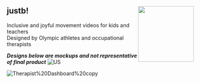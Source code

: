 ## justb! <img align="right" width="150" height="150" src="https://user-images.githubusercontent.com/102714188/176009427-2542a245-186f-4793-8eaf-f3e9f662d030.png">

Inclusive and joyful movement videos for kids and teachers<br>
Designed by Olympic athletes and occupational therapists


***Designs below are mockups and not representative of final product***
![US](https://user-images.githubusercontent.com/102714188/176011673-62ad57e2-a730-4759-aca1-eb6e5879acf2.png)

![Therapist%20Dashboard%20copy](https://user-images.githubusercontent.com/102714188/176011726-8788083b-742b-46c3-a13b-40d249cbb3df.jpg)

<!--

**Here are some ideas to get you started:**

A short introduction - what is your organization all about?
🌈 Contribution guidelines - how can the community get involved?
👩‍💻 Useful resources - where can the community find your docs? Is there anything else the community should know?
🍿 Fun facts - what does your team eat for breakfast?
🧙 Remember, you can do mighty things with the power of [Markdown](https://docs.github.com/github/writing-on-github/getting-started-with-writing-and-formatting-on-github/basic-writing-and-formatting-syntax)
-->
